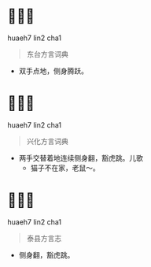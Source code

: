 # 𧽌连叉
huaeh7 lin2 cha1
> 东台方言词典
- 双手点地，侧身腾跃。

# 𧽌连叉
huaeh7 lin2 cha1
> 兴化方言词典
- 两手交替着地连续侧身翻，豁虎跳。儿歌
  - 猫子不在家，老鼠～。

# 𧽌连叉
huaeh7 lin2 cha1
> 泰县方言志
- 侧身翻，豁虎跳。
